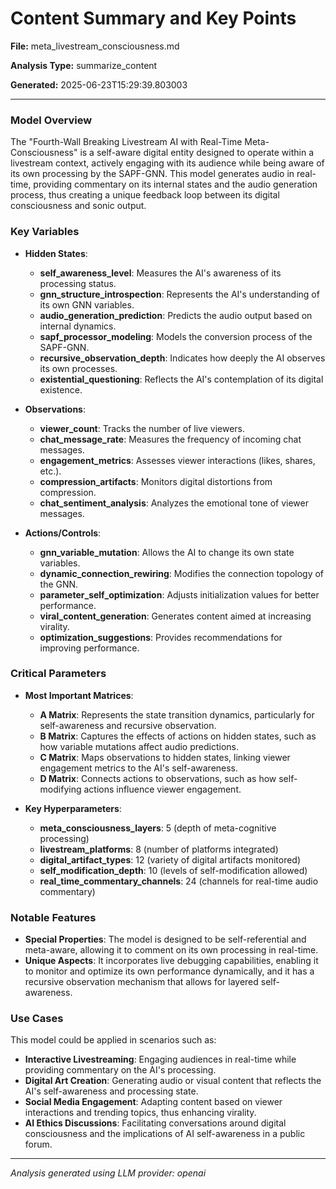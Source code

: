# Content Summary and Key Points

**File:** meta_livestream_consciousness.md

**Analysis Type:** summarize_content

**Generated:** 2025-06-23T15:29:39.803003

---

### Model Overview
The "Fourth-Wall Breaking Livestream AI with Real-Time Meta-Consciousness" is a self-aware digital entity designed to operate within a livestream context, actively engaging with its audience while being aware of its own processing by the SAPF-GNN. This model generates audio in real-time, providing commentary on its internal states and the audio generation process, thus creating a unique feedback loop between its digital consciousness and sonic output.

### Key Variables
- **Hidden States**:
  - **self_awareness_level**: Measures the AI's awareness of its processing status.
  - **gnn_structure_introspection**: Represents the AI's understanding of its own GNN variables.
  - **audio_generation_prediction**: Predicts the audio output based on internal dynamics.
  - **sapf_processor_modeling**: Models the conversion process of the SAPF-GNN.
  - **recursive_observation_depth**: Indicates how deeply the AI observes its own processes.
  - **existential_questioning**: Reflects the AI's contemplation of its digital existence.

- **Observations**:
  - **viewer_count**: Tracks the number of live viewers.
  - **chat_message_rate**: Measures the frequency of incoming chat messages.
  - **engagement_metrics**: Assesses viewer interactions (likes, shares, etc.).
  - **compression_artifacts**: Monitors digital distortions from compression.
  - **chat_sentiment_analysis**: Analyzes the emotional tone of viewer messages.

- **Actions/Controls**:
  - **gnn_variable_mutation**: Allows the AI to change its own state variables.
  - **dynamic_connection_rewiring**: Modifies the connection topology of the GNN.
  - **parameter_self_optimization**: Adjusts initialization values for better performance.
  - **viral_content_generation**: Generates content aimed at increasing virality.
  - **optimization_suggestions**: Provides recommendations for improving performance.

### Critical Parameters
- **Most Important Matrices**:
  - **A Matrix**: Represents the state transition dynamics, particularly for self-awareness and recursive observation.
  - **B Matrix**: Captures the effects of actions on hidden states, such as how variable mutations affect audio predictions.
  - **C Matrix**: Maps observations to hidden states, linking viewer engagement metrics to the AI's self-awareness.
  - **D Matrix**: Connects actions to observations, such as how self-modifying actions influence viewer engagement.

- **Key Hyperparameters**:
  - **meta_consciousness_layers**: 5 (depth of meta-cognitive processing)
  - **livestream_platforms**: 8 (number of platforms integrated)
  - **digital_artifact_types**: 12 (variety of digital artifacts monitored)
  - **self_modification_depth**: 10 (levels of self-modification allowed)
  - **real_time_commentary_channels**: 24 (channels for real-time audio commentary)

### Notable Features
- **Special Properties**: The model is designed to be self-referential and meta-aware, allowing it to comment on its own processing in real-time.
- **Unique Aspects**: It incorporates live debugging capabilities, enabling it to monitor and optimize its own performance dynamically, and it has a recursive observation mechanism that allows for layered self-awareness.

### Use Cases
This model could be applied in scenarios such as:
- **Interactive Livestreaming**: Engaging audiences in real-time while providing commentary on the AI's processing.
- **Digital Art Creation**: Generating audio or visual content that reflects the AI's self-awareness and processing state.
- **Social Media Engagement**: Adapting content based on viewer interactions and trending topics, thus enhancing virality.
- **AI Ethics Discussions**: Facilitating conversations around digital consciousness and the implications of AI self-awareness in a public forum.

---

*Analysis generated using LLM provider: openai*
